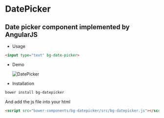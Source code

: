 # DatePicker
## Date picker component implemented by AngularJS
+ Usage
```html
<input type="text" bg-date-picker>
```
+ Demo

  ![DatePicker](https://github.com/GaojingComponent/DatePicker/blob/master/img/date-picker.png)
+ Installation
```bash
bower install bg-datepicker
```
And add the js file into your html
```html
<script src="bower-components/bg-datepicker/src/bg-datepicker.js"></script>
```
